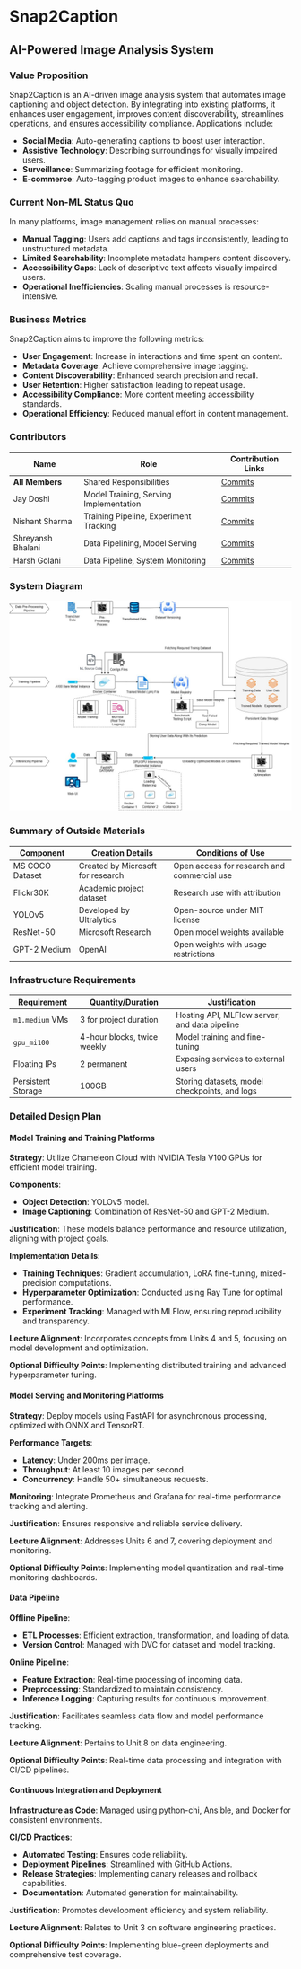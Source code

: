# Snap2Caption

## AI-Powered Image Analysis System

### Value Proposition

Snap2Caption is an AI-driven image analysis system that automates image captioning and object detection. By integrating into existing platforms, it enhances user engagement, improves content discoverability, streamlines operations, and ensures accessibility compliance. Applications include:

- **Social Media**: Auto-generating captions to boost user interaction.
- **Assistive Technology**: Describing surroundings for visually impaired users.
- **Surveillance**: Summarizing footage for efficient monitoring.
- **E-commerce**: Auto-tagging product images to enhance searchability.

### Current Non-ML Status Quo

In many platforms, image management relies on manual processes:

- **Manual Tagging**: Users add captions and tags inconsistently, leading to unstructured metadata.
- **Limited Searchability**: Incomplete metadata hampers content discovery.
- **Accessibility Gaps**: Lack of descriptive text affects visually impaired users.
- **Operational Inefficiencies**: Scaling manual processes is resource-intensive.

### Business Metrics

Snap2Caption aims to improve the following metrics:

- **User Engagement**: Increase in interactions and time spent on content.
- **Metadata Coverage**: Achieve comprehensive image tagging.
- **Content Discoverability**: Enhanced search precision and recall.
- **User Retention**: Higher satisfaction leading to repeat usage.
- **Accessibility Compliance**: More content meeting accessibility standards.
- **Operational Efficiency**: Reduced manual effort in content management.

### Contributors

| Name               | Role                                 | Contribution Links                      |
|--------------------|--------------------------------------|-----------------------------------------|
| **All Members**    | Shared Responsibilities              | [Commits](#)                            |
| Jay Doshi          | Model Training, Serving Implementation | [Commits](#)                            |
| Nishant Sharma     | Training Pipeline, Experiment Tracking | [Commits](#)                            |
| Shreyansh Bhalani  | Data Pipelining, Model Serving       | [Commits](#)                            |
| Harsh Golani       | Data Pipeline, System Monitoring     | [Commits](#)                            |

### System Diagram

![System Diagram](https://github.com/nishant-ai/Snap2Caption/blob/main/SystemDesign.jpeg)

### Summary of Outside Materials

| Component       | Creation Details               | Conditions of Use                         |
|-----------------|--------------------------------|-------------------------------------------|
| MS COCO Dataset | Created by Microsoft for research | Open access for research and commercial use |
| Flickr30K       | Academic project dataset       | Research use with attribution             |
| YOLOv5          | Developed by Ultralytics       | Open-source under MIT license             |
| ResNet-50       | Microsoft Research             | Open model weights available              |
| GPT-2 Medium    | OpenAI                         | Open weights with usage restrictions      |

### Infrastructure Requirements

| Requirement     | Quantity/Duration              | Justification                             |
|-----------------|-------------------------------|-------------------------------------------|
| `m1.medium` VMs | 3 for project duration        | Hosting API, MLFlow server, and data pipeline |
| `gpu_mi100`     | 4-hour blocks, twice weekly   | Model training and fine-tuning            |
| Floating IPs    | 2 permanent                   | Exposing services to external users       |
| Persistent Storage | 100GB                      | Storing datasets, model checkpoints, and logs |

### Detailed Design Plan

#### Model Training and Training Platforms

**Strategy**: Utilize Chameleon Cloud with NVIDIA Tesla V100 GPUs for efficient model training.

**Components**:
- **Object Detection**: YOLOv5 model.
- **Image Captioning**: Combination of ResNet-50 and GPT-2 Medium.

**Justification**: These models balance performance and resource utilization, aligning with project goals.

**Implementation Details**:
- **Training Techniques**: Gradient accumulation, LoRA fine-tuning, mixed-precision computations.
- **Hyperparameter Optimization**: Conducted using Ray Tune for optimal performance.
- **Experiment Tracking**: Managed with MLFlow, ensuring reproducibility and transparency.

**Lecture Alignment**: Incorporates concepts from Units 4 and 5, focusing on model development and optimization.

**Optional Difficulty Points**: Implementing distributed training and advanced hyperparameter tuning.

#### Model Serving and Monitoring Platforms

**Strategy**: Deploy models using FastAPI for asynchronous processing, optimized with ONNX and TensorRT.

**Performance Targets**:
- **Latency**: Under 200ms per image.
- **Throughput**: At least 10 images per second.
- **Concurrency**: Handle 50+ simultaneous requests.

**Monitoring**: Integrate Prometheus and Grafana for real-time performance tracking and alerting.

**Justification**: Ensures responsive and reliable service delivery.

**Lecture Alignment**: Addresses Units 6 and 7, covering deployment and monitoring.

**Optional Difficulty Points**: Implementing model quantization and real-time monitoring dashboards.

#### Data Pipeline

**Offline Pipeline**:
- **ETL Processes**: Efficient extraction, transformation, and loading of data.
- **Version Control**: Managed with DVC for dataset and model tracking.

**Online Pipeline**:
- **Feature Extraction**: Real-time processing of incoming data.
- **Preprocessing**: Standardized to maintain consistency.
- **Inference Logging**: Capturing results for continuous improvement.

**Justification**: Facilitates seamless data flow and model performance tracking.

**Lecture Alignment**: Pertains to Unit 8 on data engineering.

**Optional Difficulty Points**: Real-time data processing and integration with CI/CD pipelines.

#### Continuous Integration and Deployment

**Infrastructure as Code**: Managed using python-chi, Ansible, and Docker for consistent environments.

**CI/CD Practices**:
- **Automated Testing**: Ensures code reliability.
- **Deployment Pipelines**: Streamlined with GitHub Actions.
- **Release Strategies**: Implementing canary releases and rollback capabilities.
- **Documentation**: Automated generation for maintainability.

**Justification**: Promotes development efficiency and system reliability.

**Lecture Alignment**: Relates to Unit 3 on software engineering practices.

**Optional Difficulty Points**: Implementing blue-green deployments and comprehensive test coverage.
